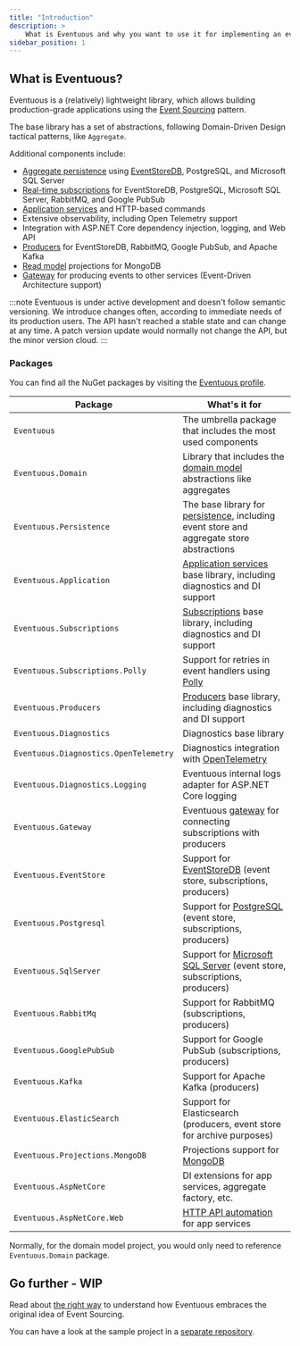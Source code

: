```yaml
---
title: "Introduction"
description: >
    What is Eventuous and why you want to use it for implementing an event-sourced system with .NET or .NET Core?
sidebar_position: 1
---
```


## What is Eventuous?

Eventuous is a (relatively) lightweight library, which allows building production-grade applications using the [Event Sourcing](https://zimarev.com/blog/event-sourcing/introduction/) pattern.

The base library has a set of abstractions, following Domain-Driven Design tactical patterns, like `Aggregate`.

Additional components include:
- [Aggregate persistence](../persistence) using [EventStoreDB](https://eventstore.com), PostgreSQL, and Microsoft SQL Server
- [Real-time subscriptions](../subscriptions) for EventStoreDB, PostgreSQL, Microsoft SQL Server, RabbitMQ, and Google PubSub
- [Application services](../application) and HTTP-based commands
- Extensive observability, including Open Telemetry support
- Integration with ASP.NET Core dependency injection, logging, and Web API
- [Producers](../producers) for EventStoreDB, RabbitMQ, Google PubSub, and Apache Kafka
- [Read model](../read-models) projections for MongoDB
- [Gateway](../gateway) for producing events to other services (Event-Driven Architecture support)

:::note
Eventuous is under active development and doesn't follow semantic versioning. We introduce changes often, according to immediate needs of its production users. The API hasn't reached a stable state  and can change at any time. A patch version update would normally not change the API, but the minor version cloud.
:::

### Packages

You can find all the NuGet packages by visiting the [Eventuous profile](https://www.nuget.org/profiles/Eventuous/).

| Package                               | What's it for                                                                                              |
|---------------------------------------|------------------------------------------------------------------------------------------------------------|
| `Eventuous`                           | The umbrella package that includes the most used components                                                |
| `Eventuous.Domain`                    | Library that includes the [domain model](../domain) abstractions like aggregates                           |
| `Eventuous.Persistence`               | The base library for [persistence](../persistence), including event store and aggregate store abstractions |
| `Eventuous.Application`               | [Application services](../application) base library, including diagnostics and DI support                  |
| `Eventuous.Subscriptions`             | [Subscriptions](../subscriptions) base library, including diagnostics and DI support                       |
| `Eventuous.Subscriptions.Polly`       | Support for retries in event handlers using [Polly](http://www.thepollyproject.org/)                       |
| `Eventuous.Producers`                 | [Producers](../producers) base library, including diagnostics and DI support                               |
| `Eventuous.Diagnostics`               | Diagnostics base library                                                                                   |
| `Eventuous.Diagnostics.OpenTelemetry` | Diagnostics integration with [OpenTelemetry](https://opentelemetry.io/)                                    |
| `Eventuous.Diagnostics.Logging`       | Eventuous internal logs adapter for ASP.NET Core logging                                                   |
| `Eventuous.Gateway`                   | Eventuous [gateway](../gateway) for connecting subscriptions with producers                                |
| `Eventuous.EventStore`                | Support for [EventStoreDB](../infra/esdb) (event store, subscriptions, producers)                          |
| `Eventuous.Postgresql`                | Support for [PostgreSQL](../infra/postgres) (event store, subscriptions, producers)                        |
| `Eventuous.SqlServer`                 | Support for [Microsoft SQL Server](../infra/mssql) (event store, subscriptions, producers)                 |
| `Eventuous.RabbitMq`                  | Support for RabbitMQ (subscriptions, producers)                                                            |
| `Eventuous.GooglePubSub`              | Support for Google PubSub (subscriptions, producers)                                                       |
| `Eventuous.Kafka`                     | Support for Apache Kafka (producers)                                                                       |
| `Eventuous.ElasticSearch`             | Support for Elasticsearch (producers, event store for archive purposes)                                    |
| `Eventuous.Projections.MongoDB`       | Projections support for [MongoDB](https://www.mongodb.com/)                                                |
| `Eventuous.AspNetCore`                | DI extensions for app services, aggregate factory, etc.                                                    |
| `Eventuous.AspNetCore.Web`            | [HTTP API automation](../application/command-api) for app services                                         |

Normally, for the domain model project, you would only need to reference `Eventuous.Domain` package.

## Go further - WIP

Read about [the right way](the-right-way) to understand how Eventuous embraces the original idea of Event Sourcing.

You can have a look at the sample project in a [separate repository](https://github.com/Eventuous/dotnet-sample).

